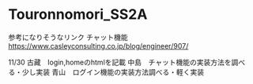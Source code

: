 # Touronnomori_SS2A
参考になりそうなリンク
チャット機能　https://www.casleyconsulting.co.jp/blog/engineer/907/


11/30 
古藏　login,homeのhtmlを記載
中島　チャット機能の実装方法を調べる・少し実装
青山　ログイン機能の実装方法調べる・軽く実装
